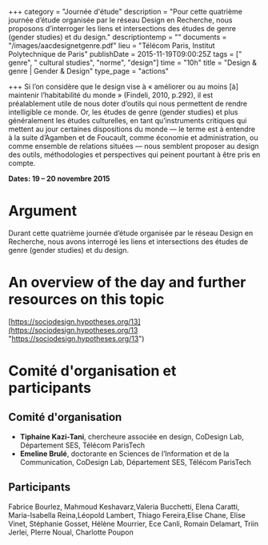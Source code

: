 +++
category = "Journée d'étude"
description = "Pour cette quatrième journée d’étude organisée par le réseau Design en Recherche, nous proposons d’interroger les liens et intersections des études de genre (gender studies) et du design."
descriptiontemp = ""
documents = "/images/aacdesignetgenre.pdf"
lieu = "Télécom Paris, Institut Polytechnique de Paris"
publishDate = 2015-11-19T09:00:25Z
tags = [" genre", " cultural studies", "norme", "design"]
time = "10h"
title = "Design & genre | Gender & Design"
type_page = "actions"

+++
Si l’on considère que le design vise à « améliorer ou au moins \[à\] maintenir l’habitabilité du monde » (Findeli, 2010, p.292), il est préalablement utile de nous doter d’outils qui nous permettent de rendre intelligible ce monde. Or, les études de genre (gender studies) et plus généralement les études culturelles, en tant qu’instruments critiques qui mettent au jour certaines dispositions du monde — le terme est à entendre à la suite d’Agamben et de Foucault, comme économie et administration, ou comme ensemble de relations situées — nous semblent proposer au design des outils, méthodologies et perspectives qui peinent pourtant à être pris en compte.

**Dates: 19 – 20 novembre 2015**

# Argument

Durant cette quatrième journée d’étude organisée par le réseau Design en Recherche, nous avons interrogé les liens et intersections des études de genre (gender studies) et du design.

# An overview of the day and further resources on this topic

[https://sociodesign.hypotheses.org/13](https://sociodesign.hypotheses.org/13 "https://sociodesign.hypotheses.org/13")

# Comité d'organisation et participants

## Comité d'organisation

* **Tiphaine Kazi-Tani**, chercheure associée en design, CoDesign Lab, Département SES, Télécom ParisTech
* **Emeline Brulé**, doctorante en Sciences de l’Information et de la Communication, CoDesign Lab, Département SES, Télécom ParisTech

## Participants

Fabrice Bourlez, Mahmoud Keshavarz,Valeria Bucchetti, Elena Caratti, Maria-Isabella Reina,Léopold Lambert, Thiago Fereira,Elise Chane, Elise Vinet, Stéphanie Gosset, Hélène Mourrier, Ece Canli, Romain Delamart, Triin Jerlei, PIerre Noual, Charlotte Poupon